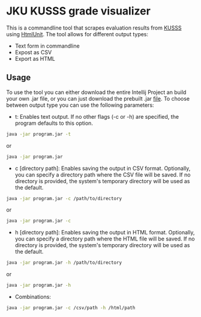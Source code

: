 # JKU KUSSS grade visualizer
This is a commandline tool that scrapes evaluation results from [KUSSS](https://www.kusss.jku.at/) using [HtmlUnit](https://htmlunit.sourceforge.io/).
The tool allows for different output types:
- Text form in commandline
- Expost as CSV
- Export as HTML
## Usage
To use the tool you can either download the entire Intellij Project an build your own .jar file, or you can just download the prebuilt .jar [file](out\artifacts\MissingSemEx1_jar\MissingSemEx1.jar).
To choose between output type you can use the following parameters:
- t: 
Enables text output. If no other flags (-c or -h) are specified, the program defaults to this option.
```bash
java -jar program.jar -t
```
or
```bash
java -jar program.jar
```
- c [directory path]:
Enables saving the output in CSV format. Optionally, you can specify a directory path where the CSV file will be saved. If no directory is provided, the system's temporary directory will be used as the default.
```bash
java -jar program.jar -c /path/to/directory
```
or
```bash
java -jar program.jar -c
```
- h [directory path]:
Enables saving the output in HTML format. Optionally, you can specify a directory path where the HTML file will be saved. If no directory is provided, the system's temporary directory will be used as the default.
```bash
java -jar program.jar -h /path/to/directory
```
or
```bash
java -jar program.jar -h
```
- Combinations:
```bash
java -jar program.jar -c /csv/path -h /html/path
```
